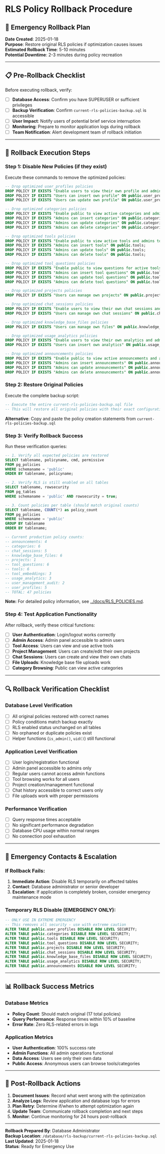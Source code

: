 # RLS Policy Rollback Procedure

## 🚨 Emergency Rollback Plan

**Date Created**: 2025-01-18  
**Purpose**: Restore original RLS policies if optimization causes issues  
**Estimated Rollback Time**: 5-10 minutes  
**Potential Downtime**: 2-3 minutes during policy recreation  

---
 
## 📋 Pre-Rollback Checklist

Before executing rollback, verify:

- [ ] **Database Access**: Confirm you have SUPERUSER or sufficient privileges
- [ ] **Backup Verification**: Confirm `current-rls-policies-backup.sql` is accessible
- [ ] **User Impact**: Notify users of potential brief service interruption
- [ ] **Monitoring**: Prepare to monitor application logs during rollback
- [ ] **Team Notification**: Alert development team of rollback initiation

---

## 🔄 Rollback Execution Steps

### Step 1: Disable New Policies (if they exist)

Execute these commands to remove the optimized policies:

```sql
-- Drop optimized user_profiles policies
DROP POLICY IF EXISTS "Enable users to view their own profile and admins to view all profiles" ON public.user_profiles;
DROP POLICY IF EXISTS "Users can insert own profile" ON public.user_profiles;
DROP POLICY IF EXISTS "Users can update own profile" ON public.user_profiles;

-- Drop optimized categories policies
DROP POLICY IF EXISTS "Enable public to view active categories and admins to view all categories" ON public.categories;
DROP POLICY IF EXISTS "Admins can insert categories" ON public.categories;
DROP POLICY IF EXISTS "Admins can update categories" ON public.categories;
DROP POLICY IF EXISTS "Admins can delete categories" ON public.categories;

-- Drop optimized tools policies
DROP POLICY IF EXISTS "Enable public to view active tools and admins to view all tools" ON public.tools;
DROP POLICY IF EXISTS "Admins can insert tools" ON public.tools;
DROP POLICY IF EXISTS "Admins can update tools" ON public.tools;
DROP POLICY IF EXISTS "Admins can delete tools" ON public.tools;

-- Drop optimized tool_questions policies
DROP POLICY IF EXISTS "Enable public to view questions for active tools and admins to view all questions" ON public.tool_questions;
DROP POLICY IF EXISTS "Admins can insert tool questions" ON public.tool_questions;
DROP POLICY IF EXISTS "Admins can update tool questions" ON public.tool_questions;
DROP POLICY IF EXISTS "Admins can delete tool questions" ON public.tool_questions;

-- Drop optimized projects policies
DROP POLICY IF EXISTS "Users can manage own projects" ON public.projects;

-- Drop optimized chat_sessions policies
DROP POLICY IF EXISTS "Enable users to view their own chat sessions and admins to view all chat sessions" ON public.chat_sessions;
DROP POLICY IF EXISTS "Users can manage own chat sessions" ON public.chat_sessions;

-- Drop optimized knowledge_base_files policies
DROP POLICY IF EXISTS "Users can manage own files" ON public.knowledge_base_files;

-- Drop optimized usage_analytics policies
DROP POLICY IF EXISTS "Enable users to view their own analytics and admins to view all analytics" ON public.usage_analytics;
DROP POLICY IF EXISTS "Users can insert own analytics" ON public.usage_analytics;

-- Drop optimized announcements policies
DROP POLICY IF EXISTS "Enable public to view active announcements and admins to view all announcements" ON public.announcements;
DROP POLICY IF EXISTS "Admins can insert announcements" ON public.announcements;
DROP POLICY IF EXISTS "Admins can update announcements" ON public.announcements;
DROP POLICY IF EXISTS "Admins can delete announcements" ON public.announcements;
```

### Step 2: Restore Original Policies

Execute the complete backup script:

```sql
-- Execute the entire current-rls-policies-backup.sql file
-- This will restore all original policies with their exact configurations
```

**Alternative**: Copy and paste the policy creation statements from `current-rls-policies-backup.sql`

### Step 3: Verify Rollback Success

Run these verification queries:

```sql
-- 1. Verify all expected policies are restored
SELECT tablename, policyname, cmd, permissive
FROM pg_policies 
WHERE schemaname = 'public' 
ORDER BY tablename, policyname;

-- 2. Verify RLS is still enabled on all tables
SELECT tablename, rowsecurity 
FROM pg_tables 
WHERE schemaname = 'public' AND rowsecurity = true;

-- 3. Count policies per table (should match original counts)
SELECT tablename, COUNT(*) as policy_count
FROM pg_policies 
WHERE schemaname = 'public'
GROUP BY tablename
ORDER BY tablename;

-- Current production policy counts:
-- announcements: 4
-- categories: 6
-- chat_sessions: 5
-- knowledge_base_files: 6
-- projects: 1
-- tool_questions: 6
-- tools: 6
-- tool_embeddings: 3
-- usage_analytics: 3
-- user_management_audit: 2
-- user_profiles: 5
-- TOTAL: 47 policies
```

**Note:** For detailed policy information, see [../docs/RLS_POLICIES.md](../docs/RLS_POLICIES.md).
### Step 4: Test Application Functionality

After rollback, verify these critical functions:

- [ ] **User Authentication**: Login/logout works correctly
- [ ] **Admin Access**: Admin panel accessible to admin users
- [ ] **Tool Access**: Users can view and use active tools
- [ ] **Project Management**: Users can create/edit their own projects
- [ ] **Chat Sessions**: Users can create and view their own chats
- [ ] **File Uploads**: Knowledge base file uploads work
- [ ] **Category Browsing**: Public can view active categories

---

## 🔍 Rollback Verification Checklist

### Database Level Verification
- [ ] All original policies restored with correct names
- [ ] Policy conditions match backup exactly
- [ ] RLS enabled status unchanged on all tables
- [ ] No orphaned or duplicate policies exist
- [ ] Helper functions (`is_admin()`, `uid()`) still functional

### Application Level Verification
- [ ] User login/registration functional
- [ ] Admin panel accessible to admins only
- [ ] Regular users cannot access admin functions
- [ ] Tool browsing works for all users
- [ ] Project creation/management functional
- [ ] Chat history accessible to correct users only
- [ ] File uploads work with proper permissions

### Performance Verification
- [ ] Query response times acceptable
- [ ] No significant performance degradation
- [ ] Database CPU usage within normal ranges
- [ ] No connection pool exhaustion

---

## 🚨 Emergency Contacts & Escalation

### If Rollback Fails:
1. **Immediate Action**: Disable RLS temporarily on affected tables
2. **Contact**: Database administrator or senior developer
3. **Escalation**: If application is completely broken, consider emergency maintenance mode

### Temporary RLS Disable (EMERGENCY ONLY):
```sql
-- ONLY USE IN EXTREME EMERGENCY
-- This removes all security - use with extreme caution
ALTER TABLE public.user_profiles DISABLE ROW LEVEL SECURITY;
ALTER TABLE public.categories DISABLE ROW LEVEL SECURITY;
ALTER TABLE public.tools DISABLE ROW LEVEL SECURITY;
ALTER TABLE public.tool_questions DISABLE ROW LEVEL SECURITY;
ALTER TABLE public.projects DISABLE ROW LEVEL SECURITY;
ALTER TABLE public.chat_sessions DISABLE ROW LEVEL SECURITY;
ALTER TABLE public.knowledge_base_files DISABLE ROW LEVEL SECURITY;
ALTER TABLE public.usage_analytics DISABLE ROW LEVEL SECURITY;
ALTER TABLE public.announcements DISABLE ROW LEVEL SECURITY;
```

---

## 📊 Rollback Success Metrics

### Database Metrics
- **Policy Count**: Should match original (17 total policies)
- **Query Performance**: Response times within 10% of baseline
- **Error Rate**: Zero RLS-related errors in logs

### Application Metrics  
- **User Authentication**: 100% success rate
- **Admin Functions**: All admin operations functional
- **Data Access**: Users see only their own data
- **Public Access**: Anonymous users can browse tools/categories

---

## 📝 Post-Rollback Actions

1. **Document Issues**: Record what went wrong with the optimization
2. **Analyze Logs**: Review application and database logs for errors
3. **Plan Retry**: Determine if/when to attempt optimization again
4. **Update Team**: Communicate rollback completion and next steps
5. **Monitor**: Continue monitoring for 24 hours post-rollback

---

**Rollback Prepared By**: Database Administrator  
**Backup Location**: `/database/rls-backup/current-rls-policies-backup.sql`  
**Last Updated**: 2025-01-18  
**Status**: Ready for Emergency Use